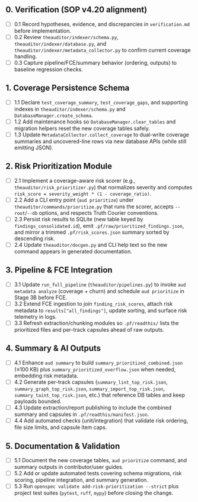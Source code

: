 ## 0. Verification (SOP v4.20 alignment)
- [ ] 0.1 Record hypotheses, evidence, and discrepancies in `verification.md` before implementation.
- [ ] 0.2 Review `theauditor/indexer/schema.py`, `theauditor/indexer/database.py`, and `theauditor/indexer/metadata_collector.py` to confirm current coverage handling.
- [ ] 0.3 Capture pipeline/FCE/summary behavior (ordering, outputs) to baseline regression checks.

## 1. Coverage Persistence Schema
- [ ] 1.1 Declare `test_coverage_summary`, `test_coverage_gaps`, and supporting indexes in `theauditor/indexer/schema.py` and `DatabaseManager.create_schema`.
- [ ] 1.2 Add maintenance hooks so `DatabaseManager.clear_tables` and migration helpers reset the new coverage tables safely.
- [ ] 1.3 Update `MetadataCollector.collect_coverage` to dual-write coverage summaries and uncovered-line rows via new database APIs (while still emitting JSON).

## 2. Risk Prioritization Module
- [ ] 2.1 Implement a coverage-aware risk scorer (e.g., `theauditor/risk_prioritizer.py`) that normalizes severity and computes `risk_score = severity_weight * (1 - coverage_ratio)`.
- [ ] 2.2 Add a CLI entry point (`aud prioritize`) under `theauditor/commands/prioritize.py` that runs the scorer, accepts `--root`/`--db` options, and respects Truth Courier conventions.
- [ ] 2.3 Persist risk results to SQLite (new table keyed by `findings_consolidated.id`), emit `.pf/raw/prioritized_findings.json`, and mirror a trimmed `.pf/risk_scores.json` summary sorted by descending risk.
- [ ] 2.4 Update `theauditor/docgen.py` and CLI help text so the new command appears in generated documentation.

## 3. Pipeline & FCE Integration
- [ ] 3.1 Update `run_full_pipeline` (`theauditor/pipelines.py`) to invoke `aud metadata analyze` (coverage + churn) and schedule `aud prioritize` in Stage 3B before FCE.
- [ ] 3.2 Extend FCE ingestion to join `finding_risk_scores`, attach risk metadata to `results["all_findings"]`, update sorting, and surface risk telemetry in logs.
- [ ] 3.3 Refresh extraction/chunking modules so `.pf/readthis/` lists the prioritized files and per-track capsules ahead of raw outputs.

## 4. Summary & AI Outputs
- [ ] 4.1 Enhance `aud summary` to build `summary_prioritized_combined.json` (≤100 KB) plus `summary_prioritized_overflow.json` when needed, embedding risk metadata.
- [ ] 4.2 Generate per-track capsules (`summary_lint_top_risk.json`, `summary_graph_top_risk.json`, `summary_import_top_risk.json`, `summary_taint_top_risk.json`, etc.) that reference DB tables and keep payloads bounded.
- [ ] 4.3 Update extraction/report publishing to include the combined summary and capsules in `.pf/readthis/manifest.json`.
- [ ] 4.4 Add automated checks (unit/integration) that validate risk ordering, file size limits, and capsule item caps.

## 5. Documentation & Validation
- [ ] 5.1 Document the new coverage tables, `aud prioritize` command, and summary outputs in contributor/user guides.
- [ ] 5.2 Add or update automated tests covering schema migrations, risk scoring, pipeline integration, and summary generation.
- [ ] 5.3 Run `openspec validate add-risk-prioritization --strict` plus project test suites (`pytest`, `ruff`, `mypy`) before closing the change.
